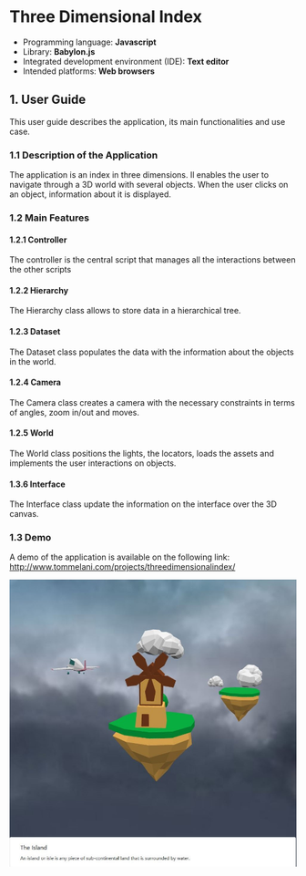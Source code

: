 # Three Dimensional Index

- Programming language: **Javascript**
- Library: **Babylon.js**
- Integrated development environment (IDE): **Text editor**
- Intended platforms: **Web browsers**

## 1. User Guide

This user guide describes the application, its main functionalities and use case.

### 1.1 Description of the Application
The application is an index in three dimensions. Il enables the user to navigate through a 3D world with several objects. When the user clicks on an object, information about it is displayed.

### 1.2 Main Features

#### 1.2.1 Controller
The controller is the central script that manages all the interactions between the other scripts

#### 1.2.2 Hierarchy
The Hierarchy class allows to store data in a hierarchical tree.

#### 1.2.3 Dataset
The Dataset class populates the data with the information about the objects in the world.

#### 1.2.4 Camera
The Camera class creates a camera with the necessary constraints in terms of angles, zoom in/out and moves.

#### 1.2.5 World
The World class positions the lights, the locators, loads the assets and implements the user interactions on objects.

#### 1.3.6 Interface
The Interface class update the information on the interface over the 3D canvas.

### 1.3 Demo

A demo of the application is available on the following link:
http://www.tommelani.com/projects/threedimensionalindex/

![Screenshot of the application](Capture.JPG)




